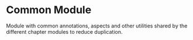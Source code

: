 # Common Module

Module with common annotations, aspects and other utilities
shared by the different chapter modules to reduce duplication.
